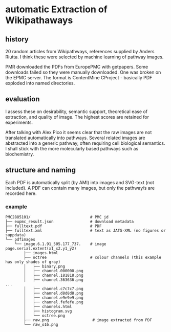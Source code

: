 # automatic Extraction of Wikipathaways

## history

20 random articles from Wikipathways, references supplied by Anders Riutta. I think these were selected by machine learning of pathway images.

PMR downloaded the PDFs from EuropePMC with getpapers. Some downloads failed so they were manually downloaded. One was broken on the EPMC server. The format is ContentMine CProject - basically PDF exploded into named directories.

## evaluation

I assess these on desirability, semantic support, theoretical ease of extraction, and quality of image. The highest scores are retained for experiments. 

After talking with Alex Pico it seems clear that the raw images are not translated automatically into pathways. Several related images are abstracted into a generic pathway, often requiring cell biological semantics. I shall stick with the more molecularly based pathways such as biochemistry.


## structure and naming

Each PDF is automatically split (by AMI) into images and SVG-text (not included). A PDF can contain many images, but only the pathway/s are recorded here. 

### example
```
PMC2885101/                          # PMC id
├── eupmc_result.json                # download metadata
├── fulltext.pdf                     # PDF
├── fulltext.xml                     # text as JATS-XML (no figures or suppdata)
└── pdfimages
    └── image.6.1.91_505.177_737.    # image page.serial.extent(x1_x2.y1_y2) 
        ├── images.html
        ├── octree                   # colour channels (this example has only shades of gray)
        │   ├── binary.png
        │   ├── channel.000000.png
        │   ├── channel.181818.png
        │   ├── channel.363636.png
...
        │   ├── channel.c7c7c7.png
        │   ├── channel.d8d8d8.png
        │   ├── channel.e9e9e9.png
        │   ├── channel.fefefe.png
        │   ├── channels.html
        │   ├── histogram.svg
        │   └── octree.png
        ├── raw.png                   # image extracted from PDF
        └── raw_o16.png
```









